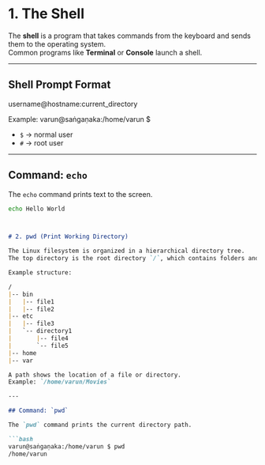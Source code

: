 # 1. The Shell

The **shell** is a program that takes commands from the keyboard and sends them to the operating system.  
Common programs like **Terminal** or **Console** launch a shell.

---

## Shell Prompt Format

username@hostname:current_directory


Example: varun@saṅgaṇaka:/home/varun $

- `$` → normal user  
- `#` → root user  

---

## Command: `echo`

The `echo` command prints text to the screen.

```bash
echo Hello World
```

```markdown


# 2. pwd (Print Working Directory)

The Linux filesystem is organized in a hierarchical directory tree.  
The top directory is the root directory `/`, which contains folders and files.  

Example structure:

/
|-- bin
|   |-- file1
|   |-- file2
|-- etc
|   |-- file3
|   `-- directory1
|       |-- file4
|       `-- file5
|-- home
|-- var

A path shows the location of a file or directory.  
Example: `/home/varun/Movies`

---

## Command: `pwd`

The `pwd` command prints the current directory path.

```bash
varun@saṅgaṇaka:/home/varun $ pwd
/home/varun
